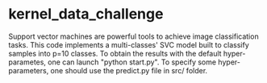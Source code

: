 # kernel_data_challenge

Support vector machines are powerful tools to achieve image classification tasks. This code implements a multi-classes' SVC model built to classify samples into p=10 classes. To obtain the results with the default hyper-parametes, one can launch "python start.py". To specify some hyper-parameters, one should use the predict.py file in src/ folder.
